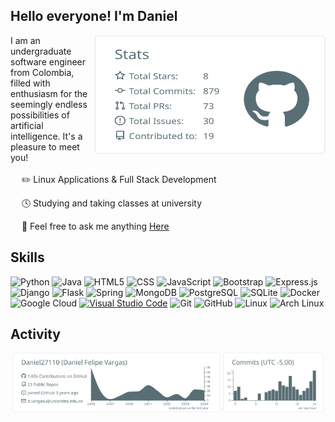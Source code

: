 <!-- About Section -->
 ## Hello everyone! I'm Daniel
 
<img align="right" width="370" height ="190" src="https://raw.githubusercontent.com/Daniel27110/github-profile-summary-card/master/profile-summary-card-output/default/3-stats.svg" alt="Dot-Files-Rouge" />


<p>


I am an undergraduate software engineer from Colombia, filled with enthusiasm for the seemingly endless possibilities of artificial intelligence. It's a pleasure to meet you!<br>  
&emsp; ✏️  Linux Applications & Full Stack Development


&emsp; 🕓  Studying and taking classes at university 


&emsp; 💬  Feel free to ask me anything [Here](https://github.com/Daniel27110/Daniel27110/discussions)

</p>



## Skills
![Python](https://img.shields.io/badge/Python-8283A1?style=for-the-badge&logo=python&logoColor=white&labelColor=black)
![Java](https://img.shields.io/badge/Java-D7A1A5?style=for-the-badge&logo=openjdk&logoColor=white&labelColor=black)
![HTML5](https://img.shields.io/badge/HTML5-D7A1A5?style=for-the-badge&logo=html5&logoColor=white&labelColor=black)
![CSS](https://img.shields.io/badge/CSS-8283A1?style=for-the-badge&logo=css3&logoColor=white&labelColor=black)
![JavaScript](https://img.shields.io/badge/JavaScript-D7A1A5?style=for-the-badge&logo=javascript&logoColor=white&labelColor=black)
![Bootstrap](https://img.shields.io/badge/Bootstrap-8283A1?style=for-the-badge&logo=bootstrap&logoColor=white&labelColor=black)
![Express.js](https://img.shields.io/badge/Express.js-151527?style=for-the-badge&logo=express&logoColor=white&labelColor=black)
![Django](https://img.shields.io/badge/Django-151527?style=for-the-badge&logo=django&logoColor=white&labelColor=black)
![Flask](https://img.shields.io/badge/Flask-151527?style=for-the-badge&logo=flask&logoColor=white&labelColor=black)
![Spring](https://img.shields.io/badge/Spring-8283A1?style=for-the-badge&logo=spring&logoColor=white&labelColor=black)
![MongoDB](https://img.shields.io/badge/MongoDB-8283A1?style=for-the-badge&logo=mongodb&logoColor=white&labelColor=black)
![PostgreSQL](https://img.shields.io/badge/PostgreSQL-8283A1?style=for-the-badge&logo=postgresql&logoColor=white&labelColor=black)
![SQLite](https://img.shields.io/badge/SQLite-151527?style=for-the-badge&logo=sqlite&logoColor=white&labelColor=black)
![Docker](https://img.shields.io/badge/Docker-8283A1?style=for-the-badge&logo=docker&logoColor=white&labelColor=black)
![Google Cloud](https://img.shields.io/badge/Google_Cloud-8283A1?style=for-the-badge&logo=google-cloud&logoColor=white&labelColor=black)
[![Visual Studio Code](https://custom-icon-badges.demolab.com/badge/Visual%20Studio%20Code-8283A1.svg?style=for-the-badge&logo=vsc&logoColor=fff&labelColor=black)](#)
![Git](https://img.shields.io/badge/Git-D7A1A5?style=for-the-badge&logo=git&logoColor=white&labelColor=black)
![GitHub](https://img.shields.io/badge/GitHub-151527?style=for-the-badge&logo=github&logoColor=white&labelColor=black)
![Linux](https://img.shields.io/badge/Linux-D7A1A5?style=for-the-badge&logo=linux&logoColor=fff&labelColor=black)
![Arch Linux](https://img.shields.io/badge/Arch%20Linux-8283A1?style=for-the-badge&logo=arch-linux&logoColor=fff&labelColor=black)



## Activity

<p align="center">
    <img src="https://raw.githubusercontent.com/Daniel27110/github-profile-summary-card/master/profile-summary-card-output/default/0-profile-details.svg" width ="66%"/>
     <img src="https://raw.githubusercontent.com/Daniel27110/github-profile-summary-card/master/profile-summary-card-output/default/4-productive-time.svg" width ="32%"/>
</p>

